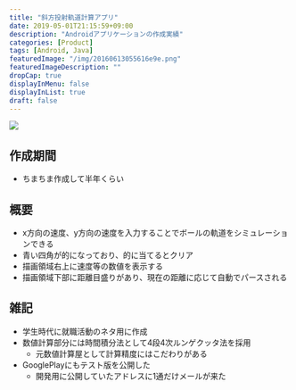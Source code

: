 ```yaml
---
title: "斜方投射軌道計算アプリ"
date: 2019-05-01T21:15:59+09:00
description: "Androidアプリケーションの作成実績"
categories: [Product]
tags: [Android, Java]
featuredImage: "/img/20160613055616e9e.png"
featuredImageDescription: ""
dropCap: true
displayInMenu: false
displayInList: true
draft: false
---
```


![](/img/20160613055616e9e.png)

## 作成期間

- ちまちま作成して半年くらい

## 概要

- x方向の速度、y方向の速度を入力することでボールの軌道をシミュレーションできる
- 青い四角が的になっており、的に当てるとクリア
- 描画領域右上に速度等の数値を表示する
- 描画領域下部に距離目盛りがあり、現在の距離に応じて自動でパースされる

## 雑記

- 学生時代に就職活動のネタ用に作成
- 数値計算部分には時間積分法として4段4次ルンゲクッタ法を採用
  - 元数値計算屋として計算精度にはこだわりがある
- GooglePlayにもテスト版を公開した
  - 開発用に公開していたアドレスに1通だけメールが来た